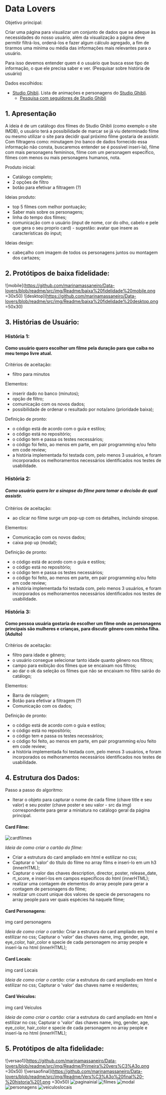 # Data Lovers

Objetivo principal: 

Criar uma página para visualizar um conjunto de dados que se adeque às necessidades do nosso usuário, além da visualização a página deve permitir filtrá-los, ordená-los e fazer algum cálculo agregado, a fim de tirarmos uma mínima ou média das informações mais relevantes para o usuário.

Para isso devemos entender quem é o usuário que busca esse tipo de informação, o que ele precisa saber e ver. (Pesquisar sobre história de usuário)

Dados escolhidos:

* [Studio Ghibli](src/data/ghibli/ghibli.json).
  Lista de animações e personagens do [Studio Ghibli](https://ghiblicollection.com/).
  - [Pesquisa com seguidores de Studio Ghibli](src/data/ghibli/README.pt-BR.md)

## 1. Apresentação

A ideia é de um catálogo dos filmes do Studio Ghibli (como exemplo o site IMDB), o usuário terá a possibilidade de marcar se já viu determinado filme ou mesmo utilizar o site para decidir qual próximo filme gostaria de assistir. Com filtragens como: minutagem (no banco de dados fornecido essa informação não consta, buscaremos entender se é possível inseri-la), filme com mais personagens femininos, filme com um personagem específico, filmes com menos ou mais personagens humanos, nota.

Produto inicial:
- Catálogo completo;
- 2 opções de filtro
- botão para efetivar a filtragem (?)

Ideias produto: 
- top 5 filmes com melhor pontuação; 
- Saber mais sobre os personagens;
- linha do tempo dos filmes;
- comunicação com o usuário (input de nome, cor do olho, cabelo e pele que gera o seu proprio card) - sugestão: avatar que insere as características do input;

Ideias design:
- cabeçalho com imagem de todos os personagens juntos ou montagem dos cartazes;

## 2. Protótipos de baixa fidelidade:

![mobile](https://github.com/marinamassaneiro/Data-lovers/blob/readme/src/img/Readme/baixa%20fidelidade%20mobile.png =30x50)
![desktop](https://github.com/marinamassaneiro/Data-lovers/blob/readme/src/img/Readme/baixa%20fidelidade%20desktop.png =50x30)

## 3. Histórias de Usuário:

### História 1: 
#### Como usuário quero escolher um filme pela duração para que caiba no meu tempo livre atual.

Critérios de aceitação:
- filtro para minutos

Elementos:
- inserir dado no banco (minutos);
- opção de filtro;
- comunicação com os novos dados;
- possibilidade de ordenar o resultado por nota/ano (prioridade baixa);

Definição de pronto:
- o código está de acordo com o guia e estilos;
- o código está no repositório;
- o código tem e passa os testes necessários;
- o código foi feito, ao menos em parte, em pair programming e/ou feito em code review;
- a história implementada foi testada com, pelo menos 3 usuários, e foram incorporados os melhoramentos necessários identificados nos testes de usabilidade.

### História 2: 
##### Como usuário quero ler a sinopse do filme para tomar a decisão de qual assistir.

Critérios de aceitação:
- ao clicar no filme surge um pop-up com os detalhes, incluindo sinopse.

Elementos:
- Comunicação com os novos dados;
- caixa pop up (modal);

Definição de pronto:
- o código está de acordo com o guia e estilos;
- o código está no repositório;
- o código tem e passa os testes necessários;
- o código foi feito, ao menos em parte, em pair programming e/ou feito em code review;
- a história implementada foi testada com, pelo menos 3 usuários, e foram incorporados os melhoramentos necessários identificados nos testes de usabilidade.

### História 3: 
#### Como pessoa usuária gostaria de escolher um filme onde as personagens principais são mulheres e crianças, para discutir gênero com minha filha. (Adulto)

Critérios de aceitação:
- filtro para idade e gênero;
- o usuário consegue selecionar tanto idade quanto gênero nos filtros;
- campo para exibição dos filmes que se encaixam nos filtros;
- ao dar o ok da seleção os filmes que não se encaixam no filtro sairão do catálogo; 

Elementos:
- Barra de rolagem;
- Botão para efetivar a filtragem (?)
- Comunicação com os dados;

Definição de pronto:
- o código está de acordo com o guia e estilos;
- o código está no repositório;
- o código tem e passa os testes necessários;
- o código foi feito, ao menos em parte, em pair programming e/ou feito em code review;
- a história implementada foi testada com, pelo menos 3 usuários, e foram incorporados os melhoramentos necessários identificados nos testes de usabilidade.

## 4. Estrutura dos Dados:

Passo a passo do algoritmo:
- Iterar o objeto para capturar o nome de cada filme (chave title e seu valor) e seu poster (chave poster e seu valor - src da img) correspondente para gerar a miniatura no catálogo geral da página principal.

#### Card Filme:
![cardfilmes](https://github.com/marinamassaneiro/Data-lovers/blob/readme/src/img/Readme/Screen%20Shot%202022-08-18%20at%2009.30.59.png)

*Ideia de como criar o cartão do filme:*
- Criar a estrutura do card ampliado em html e estilizar no css;
- Capturar o 'valor' do título do filme no array films e inseri-lo em um h3 (innerHTML);
- Capturar o valor das chaves description, director, poster, release_date, rt_score, e inserí-los em campos específicos do html (innerHTML);
- realizar uma contagem de elementos do array people para gerar a contagem de personagens do filme;
- realizar um count unique dos valores de specie de personagens no array people para ver quais espécies há naquele filme;

#### Card Personagens:
img card personagens

*Ideia de como criar o cartão:*
Criar a estrutura do card ampliado em html e estilizar no css;
Capturar o 'valor' das chaves name, img, gender, age, eye_color, hair_color e specie de cada personagem no array people e inserí-la no html (innerHTML);

#### Card Locais:
img card Locais

*Ideia de como criar o cartão:*
criar a estrutura do card ampliado em html e estilizar no css;
Capturar o 'valor' das chaves name e residentes;

#### Card Veículos:
img card Veículos

*Ideia de como criar o cartão:*
criar a estrutura do card ampliado em html e estilizar no css;
Capturar o 'valor' das chaves name, img, gender, age, eye_color, hair_color e specie de cada personagem no array people e inserí-la no html (innerHTML);

## 5. Protótipos de alta fidelidade:

![versao1](https://github.com/marinamassaneiro/Data-lovers/blob/readme/src/img/Readme/Primeira%20vers%C3%A3o.png =30x50)
![versaofinal](https://github.com/marinamassaneiro/Data-lovers/blob/readme/src/img/Readme/Vers%C3%A3o%20final%20-%20historia%201.png =30x50)
![paginainial](https://github.com/marinamassaneiro/Data-lovers/blob/readme/src/img/Readme/Pagina%20incial%20-%20expandido.png)
![filmes](https://github.com/marinamassaneiro/Data-lovers/blob/readme/src/img/Readme/Filmes%20-%20expandido.png)
![modal](https://github.com/marinamassaneiro/Data-lovers/blob/readme/src/img/Readme/Modal%20-%20vers%C3%A3o%20final.png)
![personagens](https://github.com/marinamassaneiro/Data-lovers/blob/readme/src/img/Readme/Personagens%20-%20expandido.png)
![veiculoslocais](https://github.com/marinamassaneiro/Data-lovers/blob/readme/src/img/Readme/Locais%20e%20Veiculos%20-%20expandido.png)
